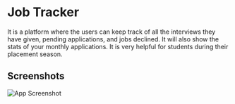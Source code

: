 # Job Tracker

It is a platform where the users can keep track of
all the interviews they have given, pending
applications, and jobs declined.
It will also show the stats of your monthly
applications.
It is very helpful for students during their placement season.


## Screenshots

![App Screenshot](https://user-images.githubusercontent.com/72190252/181801708-1b7f69b7-753f-45ba-9acb-a3ff7c79da34.png)

